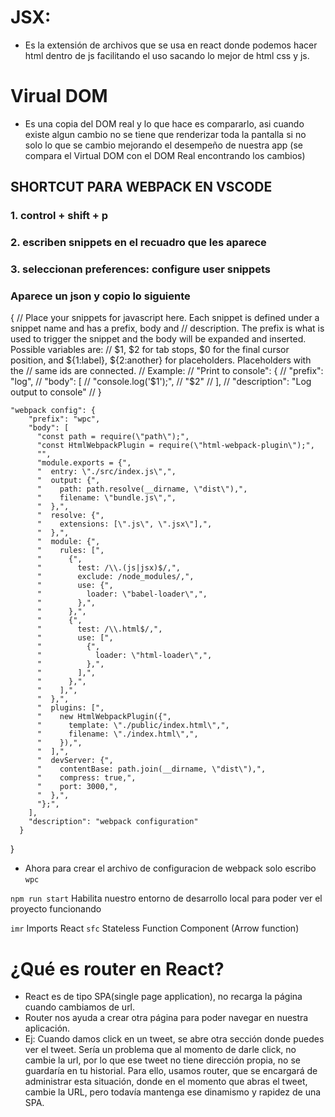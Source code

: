 # JSX:

- Es la extensión de archivos que se usa en react donde podemos hacer html dentro de js facilitando el uso sacando lo mejor de html css y js.

# Virual DOM

- Es una copia del DOM real y lo que hace es compararlo, asi cuando existe algun cambio no se tiene que renderizar toda la pantalla si no solo lo que se cambio mejorando el desempeño de nuestra app (se compara el Virtual DOM con el DOM Real encontrando los cambios)

## SHORTCUT PARA WEBPACK EN VSCODE

### 1. control + shift + p

### 2. escriben snippets en el recuadro que les aparece

### 3. seleccionan preferences: configure user snippets

### Aparece un json y copio lo siguiente

{
// Place your snippets for javascript here. Each snippet is defined under a snippet name and has a prefix, body and
// description. The prefix is what is used to trigger the snippet and the body will be expanded and inserted. Possible variables are:
// $1, $2 for tab stops, $0 for the final cursor position, and ${1:label}, ${2:another} for placeholders. Placeholders with the
// same ids are connected.
// Example:
// "Print to console": {
// "prefix": "log",
// "body": [
// "console.log('$1');",
// "$2"
// ],
// "description": "Log output to console"
// }

    "webpack config": {
    	"prefix": "wpc",
    	"body": [
    	  "const path = require(\"path\");",
    	  "const HtmlWebpackPlugin = require(\"html-webpack-plugin\");",
    	  "",
    	  "module.exports = {",
    	  "  entry: \"./src/index.js\",",
    	  "  output: {",
    	  "    path: path.resolve(__dirname, \"dist\"),",
    	  "    filename: \"bundle.js\",",
    	  "  },",
    	  "  resolve: {",
    	  "    extensions: [\".js\", \".jsx\"],",
    	  "  },",
    	  "  module: {",
    	  "    rules: [",
    	  "      {",
    	  "        test: /\\.(js|jsx)$/,",
    	  "        exclude: /node_modules/,",
    	  "        use: {",
    	  "          loader: \"babel-loader\",",
    	  "        },",
    	  "      },",
    	  "      {",
    	  "        test: /\\.html$/,",
    	  "        use: [",
    	  "          {",
    	  "            loader: \"html-loader\",",
    	  "          },",
    	  "        ],",
    	  "      },",
    	  "    ],",
    	  "  },",
    	  "  plugins: [",
    	  "    new HtmlWebpackPlugin({",
    	  "      template: \"./public/index.html\",",
    	  "      filename: \"./index.html\",",
    	  "    }),",
    	  "  ],",
    	  "  devServer: {",
    	  "    contentBase: path.join(__dirname, \"dist\"),",
    	  "    compress: true,",
    	  "    port: 3000,",
    	  "  },",
    	  "};",
    	],
    	"description": "webpack configuration"
      }

}

- Ahora para crear el archivo de configuracion de webpack solo escribo `wpc`

`npm run start` Habilita nuestro entorno de desarrollo local para poder ver el proyecto funcionando

`imr` Imports React
`sfc` Stateless Function Component (Arrow function)

# ¿Qué es router en React?
- React es de tipo SPA(single page application), no recarga la página cuando cambiamos de url.
- Router nos ayuda a crear otra página para poder navegar en nuestra aplicación.
- Ej: Cuando damos click en un tweet, se abre otra sección donde puedes ver el tweet. Sería un problema que al momento de darle click, no cambie la url, por lo que ese tweet no tiene dirección propia, no se guardaría en tu historial. Para ello, usamos router, que se encargará de administrar esta situación, donde en el momento que abras el tweet, cambie la URL, pero todavía mantenga ese dinamismo y rapidez de una SPA.